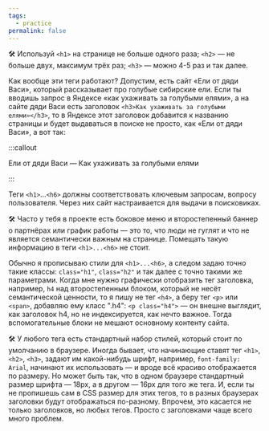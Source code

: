 ```yaml
---
tags:
  - practice
permalink: false
---
```


🛠 Используй `<h1>` на странице не больше одного раза; `<h2>` — не больше двух, максимум трёх раз; `<h3>` — можно 4-5 раз и так далее.

Как вообще эти теги работают? Допустим, есть сайт «Ели от дяди Васи», который рассказывает про голубые сибирские ели. Если ты вводишь запрос в Яндексе «как ухаживать за голубыми елями», а на сайте дяди Васи есть заголовок `<h3>Как ухаживать за голубыми елями»</h3>`, то в Яндексе этот заголовок добавится к названию страницы и будет выдаваться в поиске не просто, как «Ели от дяди Васи», а вот так:

:::callout

Ели от дяди Васи — Как ухаживать за голубыми елями

:::

Теги `<h1>`...`<h6>` должны соответствовать ключевым запросам, вопросу пользователя. Через них сайт настраивается для выдачи в поисковиках.

🛠 Часто у тебя в проекте есть боковое меню и второстепенный баннер о партнёрах или график работы — это то, что люди не гуглят и что не является семантически важным на странице. Помещать такую информацию в теги `<h1>...<h6>` не стоит.

Обычно я прописываю стили для `<h1>...<h6>`, а следом задаю точно такие классы: `class="h1"`, `class="h2"` и так далее с точно такими же параметрами. Когда мне нужно графически отобразить тег заголовка, например, `h4` над второстепенным блоком, который не несёт семантической ценности, то я пишу не тег `<h4>`, а беру тег `<p>` или `<span>`, добавляю ему класс ".h4": `<p class="h4">` — он внешне выглядит, как заголовок h4, но не индексируется, как нечто важное. Тогда вспомогательные блоки не мешают основному контенту сайта.

🛠 У любого тега есть стандартный набор стилей, который стоит по умолчанию в браузере. Иногда бывает, что начинающие ставят тег `<h1>`, `<h2>`, `<h3>`, задают им какой-нибудь шрифт, например, `font-family: Arial`, начинают их использовать — и вроде всё красиво отображается по размеру. Но может быть так, что в одном браузере стандартный размер шрифта — 18px, а в другом — 16px для того же тега. И, если ты не пропишешь сам в CSS размер для этих тегов, то в разных браузерах заголовки будут отображаться по-разному. Впрочем, это касается не только заголовков, но любых тегов. Просто с заголовками чаще всего много проблем.
